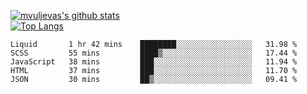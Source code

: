 [![mvuljevas's github stats](https://github-readme-stats.vercel.app/api?username=mvuljevas&show_icons=true&theme=dracula)](https://www.mvuljevas.com)
<br>
[![Top Langs](https://github-readme-stats.vercel.app/api/top-langs/?username=mvuljevas&theme=dracula)](https://www.mvuljevas.com)

<!--START_SECTION:waka-->
```text
Liquid       1 hr 42 mins    ████████░░░░░░░░░░░░░░░░░   31.98 % 
SCSS         55 mins         ████▒░░░░░░░░░░░░░░░░░░░░   17.44 % 
JavaScript   38 mins         ███░░░░░░░░░░░░░░░░░░░░░░   11.94 % 
HTML         37 mins         ███░░░░░░░░░░░░░░░░░░░░░░   11.70 % 
JSON         30 mins         ██▒░░░░░░░░░░░░░░░░░░░░░░   09.41 % 
```
<!--END_SECTION:waka-->
